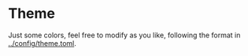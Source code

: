 # Theme

Just some colors, feel free to modify as you like, following the format in [../config/theme.toml](../config/theme.toml).
